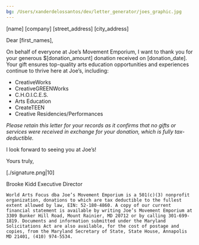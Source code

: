 ```yaml
---
bg: /Users/xanderdelossantos/dev/letter_generator/joes_graphic.jpg
---
```

[name]
[company]
[street_address]
[city_address]

Dear [first_names],

On behalf of everyone at Joe’s Movement Emporium, I want to thank you for your generous $[donation_amount] donation received on [donation_date]. Your gift ensures top-quality arts education opportunities and experiences continue to thrive here at Joe’s, including:



- CreativeWorks
- CreativeGREENWorks
- C.H.O.I.C.E.S.
- Arts Education
- CreateTEEN
- Creative Residencies/Performances

*Please retain this letter for your records as it confirms that no gifts or services were received in exchange for your donation, which is fully tax-deductible.*

I look forward to seeing you at Joe’s!

Yours truly,

[./signature.png|10]

Brooke Kidd
Executive Director

`World Arts Focus dba Joe’s Movement Emporium is a 501(c)(3) nonprofit organization, donations to which are tax deductible to the fullest extent allowed by law, EIN: 52-180-4860. A copy of our current financial statement is available by writing Joe’s Movement Emporium at 3309 Bunker Hill Road, Mount Rainier, MD 20712 or by calling 301-699-1819. Documents and information submitted under the Maryland Solicitations Act are also available, for the cost of postage and copies, from the Maryland Secretary of State, State House, Annapolis MD 21401, (410) 974-5534.`
